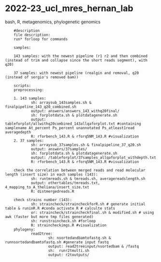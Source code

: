 # 2022-23_ucl_mres_hernan_lab
bash, R, metagenomics, phylogenetic genomics

        #description
        file description:
        run* forloop for commands

        samples:

        143 samples: with the newest pipeline (r1 r2 and then combined (instead of trim and collapse since the short reads segment), with q20)

        37 samples: with newest pipeline (realgin and removal, q20 (instead of sergio's removed bam))

        scripts:
        preprocessing:
        
        1. 143 samples:
                sh: arraysub_143samples.sh & finalpipeline_143_q20_combined.sh
                output: answers/answers_143_withq20final/
                sh: forplotdata.sh & plotdatagenerate.sh
                output: tableforplot/allwithq20combined_143allqaforplot.txt #containing samplename At_percent Ps_percent unannotated Ps_atleast1read averagedepth
                R: rforbench_143.R & rforq5NM_143.R #visualization
        2. 37 samples:
                sh: arraysub_37samples.sh & finalpipeline_37_q20.sh
                output: answers/37samples/
                sh: forplotdata.sh & plotdatagenerate.sh
                output: /tableforplot/37samples_allqaforplot_withdepth.txt
                R: rforbench_143.R & rforq5NM_143.R #visualization

        check the correlation between merged reads and read molecular length (insert size) in each samples (143):
                sh: runtmreads.sh & tmreads.sh, averagereadslength.sh
                output: othertables/tmreads.txt, 4_mapping_to_A_theliana/insert_size.txt
                R: distmergedreads.R

        check strains number (143):
                sh: straincheck/straincheckforR.sh # generate initial table & runinR.R #conda activate R # calculte stats
                or: straincheck/straincheckfinal.sh & modified.sh # using awk (faster but more tmp files generated)
                sh: runstraincheck.sh #forloop
                R: straincheckimgs.R #visualization
        phylogeny:
                read2tree:
                        sh: nsortedandbamtofastq.sh & runnsortedandbamtofastq.sh #generate input fastq
                        output: read2treeinput/nsortedbam & /fastq
                        sh:  runr2tmulti.sh
                        output: r2toutputs/
